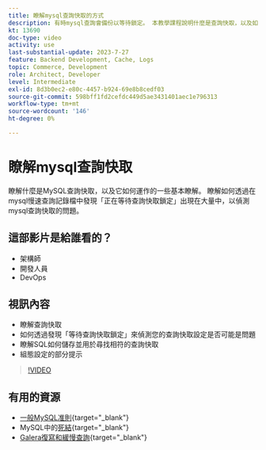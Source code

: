 ```yaml
---
title: 瞭解mysql查詢快取的方式
description: 有時mysql查詢會備份以等待鎖定。 本教學課程說明什麼是查詢快取，以及如果您遇到問題時的一些設定建議。
kt: 13690
doc-type: video
activity: use
last-substantial-update: 2023-7-27
feature: Backend Development, Cache, Logs
topic: Commerce, Development
role: Architect, Developer
level: Intermediate
exl-id: 8d3b0ec2-e80c-4457-b924-69e8b8cedf03
source-git-commit: 598bff1fd2cefdc449d5ae3431401aec1e796313
workflow-type: tm+mt
source-wordcount: '146'
ht-degree: 0%

---
```


# 瞭解mysql查詢快取

瞭解什麼是MySQL查詢快取，以及它如何運作的一些基本瞭解。 瞭解如何透過在mysql慢速查詢記錄檔中發現「正在等待查詢快取鎖定」出現在大量中，以偵測mysql查詢快取的問題。

## 這部影片是給誰看的？

- 架構師
- 開發人員
- DevOps

## 視訊內容

- 瞭解查詢快取
- 如何透過發現「等待查詢快取鎖定」來偵測您的查詢快取設定是否可能是問題
- 瞭解SQL如何儲存並用於尋找相符的查詢快取
- 組態設定的部分提示

>[!VIDEO](https://video.tv.adobe.com/v/3423382?learn=on&captions=chi_hant)

## 有用的資源

- [一般MySQL准則](https://experienceleague.adobe.com/docs/commerce-operations/installation-guide/prerequisites/database-server/mysql.html?lang=zh-Hant){target="_blank"}
- MySQL中的[死結](https://experienceleague.adobe.com/docs/commerce-knowledge-base/kb/troubleshooting/database/deadlocks-in-mysql.html?lang=zh-Hant){target="_blank"}
- [Galera復寫和緩慢查詢](https://experienceleague.adobe.com/docs/commerce-learn/tutorials/backend-development/galera-db-slow-replication.html?lang=zh-Hant){target="_blank"}
